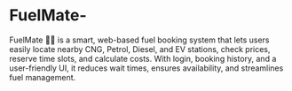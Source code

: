 # FuelMate-
FuelMate 🚗⛽ is a smart, web-based fuel booking system that lets users easily locate nearby CNG, Petrol, Diesel, and EV stations, check prices, reserve time slots, and calculate costs. With login, booking history, and a user-friendly UI, it reduces wait times, ensures availability, and streamlines fuel management.

